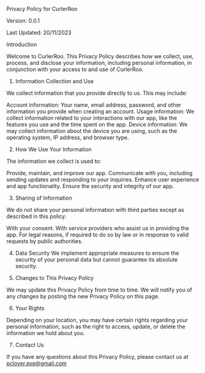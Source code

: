 Privacy Policy for CurlerRoo

Version: 0.0.1

Last Updated: 20/11/2023

Introduction

Welcome to CurlerRoo. This Privacy Policy describes how we collect, use, process, and disclose your information, including personal information, in conjunction with your access to and use of CurlerRoo.

1. Information Collection and Use

We collect information that you provide directly to us. This may include:

Account information: Your name, email address, password, and other information you provide when creating an account.
Usage information: We collect information related to your interactions with our app, like the features you use and the time spent on the app.
Device information: We may collect information about the device you are using, such as the operating system, IP address, and browser type.

2. How We Use Your Information

The information we collect is used to:

Provide, maintain, and improve our app.
Communicate with you, including sending updates and responding to your inquiries.
Enhance user experience and app functionality.
Ensure the security and integrity of our app.

3. Sharing of Information

We do not share your personal information with third parties except as described in this policy:

With your consent.
With service providers who assist us in providing the app.
For legal reasons, if required to do so by law or in response to valid requests by public authorities.

4. Data Security
We implement appropriate measures to ensure the security of your personal data but cannot guarantee its absolute security.

5. Changes to This Privacy Policy

We may update this Privacy Policy from time to time. We will notify you of any changes by posting the new Privacy Policy on this page.

6. Your Rights

Depending on your location, you may have certain rights regarding your personal information, such as the right to access, update, or delete the information we hold about you.

7. Contact Us

If you have any questions about this Privacy Policy, please contact us at pclover.exe@gmail.com
